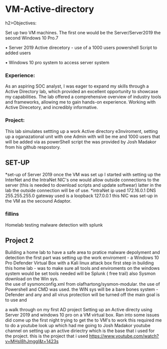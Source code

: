 # VM-Active-directory
h2>Objectives:</h2>

Set up two VM machines. The first one would be the Server/Server2019 the second Windows 10 Pro.7

•	Server 2019 Active direcetory - use of a 1000 users powershell Script to added users   

•	Windows 10 pro system to access server system

<h3>Experience:</h3>
As an aspiring SOC analyst, I was eager to expand my skills through a Active Directory lab, which provided an excellent opportunity to showcase my capabilities. The lab offered a comprehensive overview of industry tools and frameworks, allowing me to gain hands-on experience. Working with Active Direcetory, and incredibly informative.

<h3>Project:</h3>
This lab simulates settting up a work Active directory e3nviroment, setting up a oganazational unit with one Admin with will be me and 1000 users that will be added via as powerShell script the was provided by Josh Madakor from his github respostory. 

<h2>SET-UP</h2>

*set-up of Server 2019 once the VM was set up I started with setting up the InterNet and the IntraNet NIC's one would allow outside connections to the server (this is needed to download scripts and update softwear) latter in the lab the outside connection will be of use. 
*intraNet ip used 172.16.0.1 DNS 255.255.255.0  gateway used is a loopback 127.0.0.1 this NIC was set-up in the VM as the secound Adaptor.





<h3>fillins</h3>
Homelab testing malware detection with splunk

## Project 2 ##
Building a home lab to have a safe area to pratice malware depolyment and detection
the first part was setting up the work enviroment - a Windows 10 Pro Defender Virtual Box with a Kali linux attack box
first step in building this home lab - was to make sure all tools and enviroments on the windows system would be set tools needed will be Splunk ( free trail) also Sysmon download on the Win sys.   
the use of sysmonconfig.xml from olafhartong/sysmon-modular. the use of Powershell and CMD was used. 
the WIN sys will be a bare bones system - Defender and any and all virus protection will be turned off the main goal is to use and  </p>





a walk through on my first AD project 
Setting up an Active directy using Server 2019 and windows 10 pro on a VM virtual box. Ran into some issues did come up the first night trying to get the to VM's to work 
this required me to do a youtube look up which had me going to Josh Madakor youtube channel on setting up an active diriectry which is the base that i used for the project.
this is the project that i used https://www.youtube.com/watch?v=MHsI8hJmggI&t=1423s
